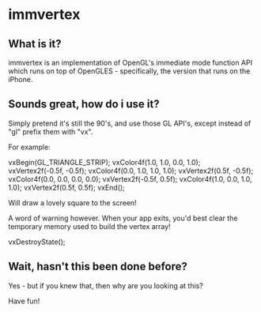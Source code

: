 # immvertex

## What is it?

immvertex is an implementation of OpenGL's immediate mode function API which runs on top of OpenGLES - specifically, the version that runs on the iPhone.

## Sounds great, how do i use it?

Simply pretend it's still the 90's, and use those GL API's, except instead of "gl" prefix them with "vx".

For example:

  vxBegin(GL_TRIANGLE_STRIP);
    vxColor4f(1.0, 1.0, 0.0, 1.0);
    vxVertex2f(-0.5f, -0.5f);
    vxColor4f(0.0, 1.0, 1.0, 1.0);
    vxVertex2f(0.5f,  -0.5f);
    vxColor4f(0.0, 0.0, 0.0, 0.0);
    vxVertex2f(-0.5f,  0.5f);
    vxColor4f(1.0, 0.0, 1.0, 1.0);
    vxVertex2f(0.5f,   0.5f);
  vxEnd();

Will draw a lovely square to the screen!

A word of warning however. When your app exits, you'd best clear the temporary memory used to build the vertex array!

  vxDestroyState();


## Wait, hasn't this been done before?

Yes - but if you knew that, then why are you looking at this?


Have fun!
